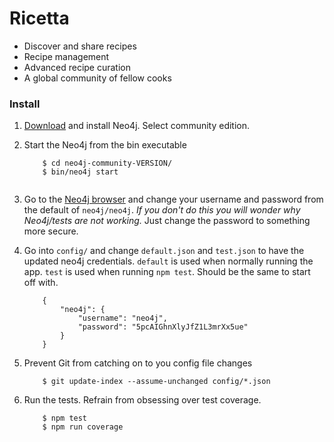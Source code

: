 Ricetta
======

* Discover and share recipes
* Recipe management
* Advanced recipe curation
* A global community of fellow cooks

### Install

1. [Download](http://neo4j.com/download/) and install Neo4j. Select community edition.

2. Start the Neo4j from the bin executable

    ```
    	$ cd neo4j-community-VERSION/
    	$ bin/neo4j start
       
    ```

3. Go to the [Neo4j browser](http://neo4j.com/developer/guide-neo4j-browser/) and change your username and password from the default of `neo4j/neo4j`. *If you don't do this you will wonder why Neo4j/tests are not working.* Just change the password to something more secure.

4. Go into `config/` and change `default.json` and `test.json` to have the updated neo4j credentials. `default` is used when normally running the app. `test` is used when running `npm test`. Should be the same to start off with.

	```
		{
  			"neo4j": {
   				"username": "neo4j",
    			"password": "5pcAIGhnXlyJfZ1L3mrXx5ue"
			}
		}
	```

5. Prevent Git from catching on to you config file changes

    ```
		$ git update-index --assume-unchanged config/*.json
    ```

6. Run the tests. Refrain from obsessing over test coverage.

    ```
        $ npm test
        $ npm run coverage
    ```

